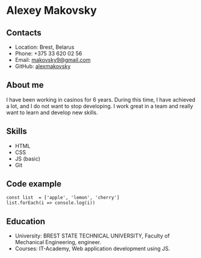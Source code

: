 # Alexey Makovsky
## Contacts

* Location: Brest, Belarus
* Phone: +375 33 620 02 56
* Email: makovsky9@gmail.com
* GitHub: [alexmakovsky](https://github.com/alexmakovsky)

## About me
I have been working in casinos for 6 years. During this time, I have achieved a lot, and I do not want to stop developing. I work great in a team and really want to learn and develop new skills.

## Skills

* HTML
* CSS
* JS (basic)
* Git

## Code example

```
const list  = ['apple', 'lemon', 'cherry']
list.forEach(i => console.log(i))
```

## Education
 * University: BREST STATE TECHNICAL UNIVERSITY, Faculty of Mechanical Engineering, engineer.
 * Courses: IT-Academy, Web application development using JS.